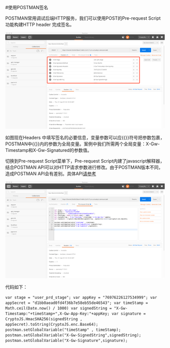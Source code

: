 #使用POSTMAN签名

POSTMAN常用调试后端HTTP服务，我们可以使用POST的Pre-request Script功能构建HTTP header 完成签名。

![postman1](/images/useAPI/postman1.png)

如图现在Headers 中填写签名的必要信息，变量参数可以应{{}}符号把参数包裹，POSTMAN中{{}}内的参数为全局变量。案例中我们所需两个全局变量：X-Gw-Timestamp和X-Gw-Signatured的参数值。  

切换到Pre-request Script菜单下，Pre-request Script内建了javascript解释器，结合POSTMAN API可以对HTTP请求参数进行修改。由于POSTMAN版本不同，造成POSTMAN API会有差别。具体API[请参考](https://learning.getpostman.com/docs/postman/scripts/intro_to_scripts)

![postman1](/images/useAPI/postman2.png)

代码如下：

`var stage = "user_prd_stage";
var appKey = "76976226127534999";
var appSecret = "d1bb0aead0fd4f36b7e58eb55de46543";
var timeStamp = Math.ceil(Date.now() / 1000)
var signedString = "X-Gw-Timestamp:"+timeStamp+",X-Gw-App-Key:"+appKey;
var signature = CryptoJS.HmacSHA256(signedString , appSecret).toString(CryptoJS.enc.Base64);
postman.setGlobalVariable("timeStamp" , timeStamp);
postman.setGlobalVariable("X-Gw-SignedString",signedString);
postman.setGlobalVariable("X-Gw-Signature",signature);
`
